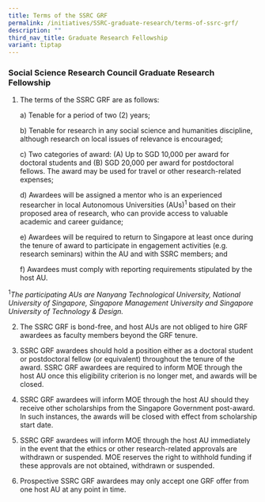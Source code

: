 ```yaml
---
title: Terms of the SSRC GRF
permalink: /initiatives/SSRC-graduate-research/terms-of-ssrc-grf/
description: ""
third_nav_title: Graduate Research Fellowship
variant: tiptap
---
```

<h3><strong>Social Science Research Council Graduate Research Fellowship</strong></h3>
<ol data-tight="true" class="tight">
<li>
<p>The terms of the SSRC GRF are as follows:</p>
<p>a) Tenable for a period of two (2) years;</p>
<p>b) Tenable for research in any social science and humanities discipline,
although research on local issues of relevance is encouraged;</p>
<p>c) Two categories of award: (A) Up to SGD 10,000 per award for doctoral
students and (B) SGD 20,000 per award for postdoctoral fellows. The award
may be used for travel or other research-related expenses;</p>
<p>d) Awardees will be assigned a mentor who is an experienced researcher
in local Autonomous Universities (AUs)<sup>1</sup>&nbsp;based on their
proposed area of research, who can provide access to valuable academic
and career guidance;</p>
<p>e) Awardees will be required to return to Singapore at least once during
the tenure of award to participate in engagement activities (e.g. research
seminars) within the AU and with SSRC members; and</p>
<p>f) Awardees must comply with reporting requirements stipulated by the
host AU.</p>
</li>
</ol>
<p><sup>1</sup><em>The participating AUs are Nanyang Technological University, National University of Singapore, Singapore Management University and Singapore University of Technology &amp; Design.</em>
</p>
<ol start="2" data-tight="true" class="tight">
<li>
<p>The SSRC GRF is bond-free, and host AUs are not obliged to hire GRF awardees
as faculty members beyond the GRF tenure.</p>
<p></p>
</li>
<li>
<p>SSRC GRF awardees should hold a position either as a doctoral student
or postdoctoral fellow (or equivalent) throughout the tenure of the award.
SSRC GRF awardees are required to inform MOE through the host AU once this
eligibility criterion is no longer met, and awards will be closed.</p>
<p></p>
</li>
<li>
<p>SSRC GRF awardees will inform MOE through the host AU should they receive
other scholarships from the Singapore Government post-award. In such instances,
the awards will be closed with effect from scholarship start date.</p>
<p></p>
</li>
<li>
<p>SSRC GRF awardees will inform MOE through the host AU immediately in the
event that the ethics or other research-related approvals are withdrawn
or suspended. MOE reserves the right to withhold funding if these approvals
are not obtained, withdrawn or suspended.</p>
<p></p>
</li>
<li>
<p>Prospective SSRC GRF awardees may only accept one GRF offer from one host
AU at any point in time.</p>
</li>
</ol>
<p></p>